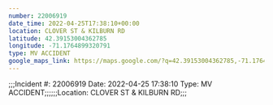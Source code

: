 ```yaml
---
number: 22006919
date_time: 2022-04-25T17:38:10+00:00
location: CLOVER ST & KILBURN RD
latitude: 42.39153004362785
longitude: -71.1764899320791
type: MV ACCIDENT
google_maps_link: https://maps.google.com/?q=42.39153004362785,-71.1764899320791
---
```


;;;Incident #: 22006919  Date: 2022-04-25 17:38:10   Type: MV ACCIDENT;;;;;;Location: CLOVER ST & KILBURN RD;;;
